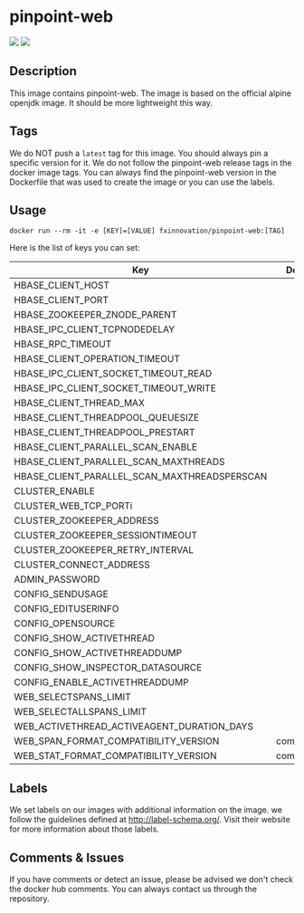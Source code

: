 # pinpoint-web 
[![](https://images.microbadger.com/badges/version/fxinnovation/pinpoint-web.svg)](https://microbadger.com/images/fxinnovation/pinpoint-web "Get your own version badge on microbadger.com") [![](https://images.microbadger.com/badges/image/fxinnovation/pinpoint-web.svg)](https://microbadger.com/images/fxinnovation/pinpoint-web "Get your own image badge on microbadger.com")
## Description
This image contains pinpoint-web. The image is based on the official alpine openjdk image. It should be more lightweight this way.

## Tags
We do NOT push a `latest` tag for this image. You should always pin a specific version for it.
We do not follow the pinpoint-web release tags in the docker image tags. You can always find the pinpoint-web version in the Dockerfile that was used to create the image or you can use the labels.

## Usage
```
docker run --rm -it -e [KEY]=[VALUE] fxinnovation/pinpoint-web:[TAG]
```
Here is the list of keys you can set:

| Key | Default Value |
|-----|:-------------:|
| HBASE_CLIENT_HOST | localhost |
| HBASE_CLIENT_PORT | 2181 |
| HBASE_ZOOKEEPER_ZNODE_PARENT | "/hbase" |
| HBASE_IPC_CLIENT_TCPNODEDELAY | "true" |
| HBASE_RPC_TIMEOUT | 10000 |
| HBASE_CLIENT_OPERATION_TIMEOUT | 10000 |
| HBASE_IPC_CLIENT_SOCKET_TIMEOUT_READ | 20000 |
| HBASE_IPC_CLIENT_SOCKET_TIMEOUT_WRITE | 60000 |
| HBASE_CLIENT_THREAD_MAX | 64 |
| HBASE_CLIENT_THREADPOOL_QUEUESIZE | 10000 |
| HBASE_CLIENT_THREADPOOL_PRESTART | "false" |
| HBASE_CLIENT_PARALLEL_SCAN_ENABLE | "true" |
| HBASE_CLIENT_PARALLEL_SCAN_MAXTHREADS | 64 |
| HBASE_CLIENT_PARALLEL_SCAN_MAXTHREADSPERSCAN | 16 |
| CLUSTER_ENABLE | "true" |
| CLUSTER_WEB_TCP_PORTi | 9997 |
| CLUSTER_ZOOKEEPER_ADDRESS | localhost |
| CLUSTER_ZOOKEEPER_SESSIONTIMEOUT | 30000 |
| CLUSTER_ZOOKEEPER_RETRY_INTERVAL | 60000 |
| CLUSTER_CONNECT_ADDRESS | "" |
| ADMIN_PASSWORD | admin |
| CONFIG_SENDUSAGE | "true" |
| CONFIG_EDITUSERINFO | "true" |
| CONFIG_OPENSOURCE | "true" |
| CONFIG_SHOW_ACTIVETHREAD | "true" |
| CONFIG_SHOW_ACTIVETHREADDUMP | "true" |
| CONFIG_SHOW_INSPECTOR_DATASOURCE | "true" |
| CONFIG_ENABLE_ACTIVETHREADDUMP | "true" |
| WEB_SELECTSPANS_LIMIT | 500 |
| WEB_SELECTALLSPANS_LIMIT | 500 |
| WEB_ACTIVETHREAD_ACTIVEAGENT_DURATION_DAYS | 7 |
| WEB_SPAN_FORMAT_COMPATIBILITY_VERSION | compatibilityMode |
| WEB_STAT_FORMAT_COMPATIBILITY_VERSION | compatibilityMode |

## Labels
We set labels on our images with additional information on the image. we follow the guidelines defined at http://label-schema.org/. Visit their website for more information about those labels.

## Comments & Issues
If you have comments or detect an issue, please be advised we don't check the docker hub comments. You can always contact us through the repository.
